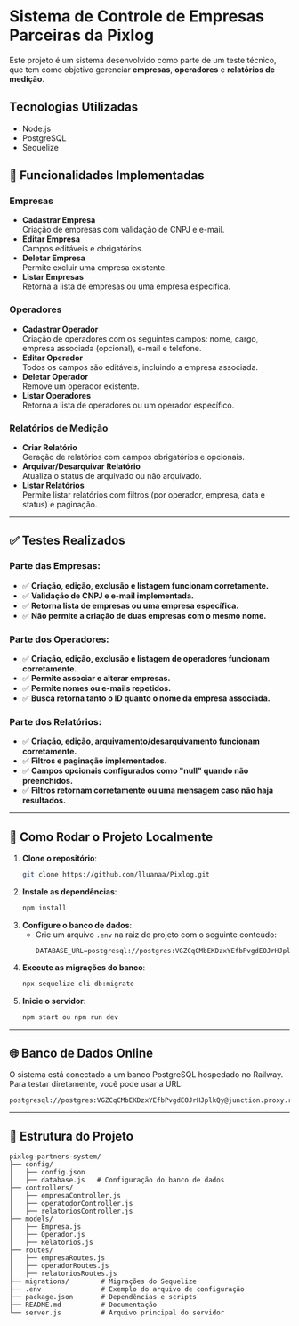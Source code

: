 # Sistema de Controle de Empresas Parceiras da Pixlog

Este projeto é um sistema desenvolvido como parte de um teste técnico, que tem como objetivo gerenciar **empresas**, **operadores** e **relatórios de medição**.

## Tecnologias Utilizadas
- Node.js
- PostgreSQL
- Sequelize

## 🚀 Funcionalidades Implementadas

### Empresas
- **Cadastrar Empresa**  
  Criação de empresas com validação de CNPJ e e-mail.
- **Editar Empresa**  
  Campos editáveis e obrigatórios.
- **Deletar Empresa**  
  Permite excluir uma empresa existente.
- **Listar Empresas**  
  Retorna a lista de empresas ou uma empresa específica.

### Operadores
- **Cadastrar Operador**  
  Criação de operadores com os seguintes campos: nome, cargo, empresa associada (opcional), e-mail e telefone.
- **Editar Operador**  
  Todos os campos são editáveis, incluindo a empresa associada.
- **Deletar Operador**  
  Remove um operador existente.
- **Listar Operadores**  
  Retorna a lista de operadores ou um operador específico.

### Relatórios de Medição
- **Criar Relatório**  
  Geração de relatórios com campos obrigatórios e opcionais.
- **Arquivar/Desarquivar Relatório**  
  Atualiza o status de arquivado ou não arquivado.
- **Listar Relatórios**  
  Permite listar relatórios com filtros (por operador, empresa, data e status) e paginação.

---

## ✅ Testes Realizados

### Parte das Empresas:
- ✅ **Criação, edição, exclusão e listagem funcionam corretamente.**
- ✅ **Validação de CNPJ e e-mail implementada.**
- ✅ **Retorna lista de empresas ou uma empresa específica.**
- ✅ **Não permite a criação de duas empresas com o mesmo nome.**

### Parte dos Operadores:
- ✅ **Criação, edição, exclusão e listagem de operadores funcionam corretamente.**
- ✅ **Permite associar e alterar empresas.**
- ✅ **Permite nomes ou e-mails repetidos.**
- ✅ **Busca retorna tanto o ID quanto o nome da empresa associada.**

### Parte dos Relatórios:
- ✅ **Criação, edição, arquivamento/desarquivamento funcionam corretamente.**
- ✅ **Filtros e paginação implementados.**
- ✅ **Campos opcionais configurados como "null" quando não preenchidos.**
- ✅ **Filtros retornam corretamente ou uma mensagem caso não haja resultados.**

---

## 📝 Como Rodar o Projeto Localmente

1. **Clone o repositório**:
   ```bash
   git clone https://github.com/lluanaa/Pixlog.git
   ```
2. **Instale as dependências**:
   ```bash
   npm install
   ```
3. **Configure o banco de dados**:
   - Crie um arquivo `.env` na raiz do projeto com o seguinte conteúdo:
     ```env
     DATABASE_URL=postgresql://postgres:VGZCqCMbEKDzxYEfbPvgdEOJrHJplkQy@junction.proxy.rlwy.net:50477/railway
     ```
4. **Execute as migrações do banco**:
   ```bash
   npx sequelize-cli db:migrate
   ```
5. **Inicie o servidor**:
   ```bash
   npm start ou npm run dev
   ```

---

## 🌐 Banco de Dados Online

O sistema está conectado a um banco PostgreSQL hospedado no Railway. Para testar diretamente, você pode usar a URL:

```plaintext
postgresql://postgres:VGZCqCMbEKDzxYEfbPvgdEOJrHJplkQy@junction.proxy.rlwy.net:50477/railway
```

---

## 📂 Estrutura do Projeto

```plaintext
pixlog-partners-system/
├── config/
│   ├── config.json
│   ├── database.js   # Configuração do banco de dados
├── controllers/
│   ├── empresaController.js
│   ├── operatodorController.js
│   ├── relatoriosController.js
├── models/
│   ├── Empresa.js
│   ├── Operador.js
│   ├── Relatorios.js
├── routes/
│   ├── empresaRoutes.js
│   ├── operadorRoutes.js
│   ├── relatoriosRoutes.js
├── migrations/        # Migrações do Sequelize
├── .env               # Exemplo do arquivo de configuração
├── package.json       # Dependências e scripts
├── README.md          # Documentação
└── server.js          # Arquivo principal do servidor
```
